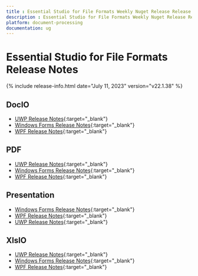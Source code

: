 ```yaml
---
title : Essential Studio for File Formats Weekly Nuget Release Release Notes  
description : Essential Studio for File Formats Weekly Nuget Release Release Notes  
platform: document-processing
documentation: ug
---
```


# Essential Studio for File Formats  Release Notes  

{% include release-info.html date="July 11, 2023" version="v22.1.38" %} 

## DocIO

* [UWP Release Notes](/uwp/release-notes/v22.1.38#docio){:target="_blank"}
* [Windows Forms Release Notes](/windowsforms/release-notes/v22.1.38#docio){:target="_blank"}
* [WPF Release Notes](/wpf/release-notes/v22.1.38#docio){:target="_blank"}


## PDF

* [UWP Release Notes](/uwp/release-notes/v22.1.38#pdf){:target="_blank"}
* [Windows Forms Release Notes](/windowsforms/release-notes/v22.1.38#pdf){:target="_blank"}
* [WPF Release Notes](/wpf/release-notes/v22.1.38#pdf){:target="_blank"}


## Presentation

* [Windows Forms Release Notes](/windowsforms/release-notes/v22.1.38#presentation){:target="_blank"}
* [WPF Release Notes](/wpf/release-notes/v22.1.38#presentation){:target="_blank"}
* [UWP Release Notes](/uwp/release-notes/v22.1.38#presentation){:target="_blank"}


## XlsIO

* [UWP Release Notes](/uwp/release-notes/v22.1.38#xlsio){:target="_blank"}
* [Windows Forms Release Notes](/windowsforms/release-notes/v22.1.38#xlsio){:target="_blank"}
* [WPF Release Notes](/wpf/release-notes/v22.1.38#xlsio){:target="_blank"}